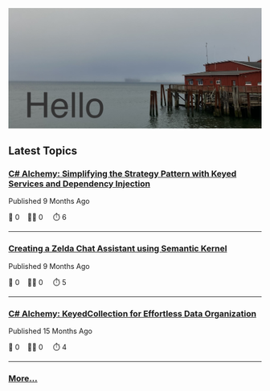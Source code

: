 ![Hello!](https://github.com/mjamesharmon/mjamesharmon/blob/main/assets/img/hello.jpg?raw=true)
## Latest Topics
### [C# Alchemy: Simplifying the Strategy Pattern with Keyed Services and Dependency Injection](https://dev.to/mjamesharmon/c-alchemy-simplifying-the-strategy-pattern-with-keyed-services-and-dependency-injection-1pk4)

Published 9 Months Ago

  💬 0 &nbsp;&nbsp; 👍🏻 0 &nbsp; &nbsp; ⏱️ 6

---
### [Creating a Zelda Chat Assistant using Semantic Kernel](https://dev.to/mjamesharmon/creating-a-zelda-chat-assistant-using-semantic-kernel-47ii)

Published 9 Months Ago

  💬 0 &nbsp;&nbsp; 👍🏻 0 &nbsp; &nbsp; ⏱️ 5

---
### [C# Alchemy: KeyedCollection for Effortless Data Organization](https://dev.to/mjamesharmon/c-alchemy-keyedcollection-for-effortless-data-organization-4bi)

Published 15 Months Ago

  💬 0 &nbsp;&nbsp; 👍🏻 0 &nbsp; &nbsp; ⏱️ 4

---
### [More...](https://dev.to/mjamesharmon)

